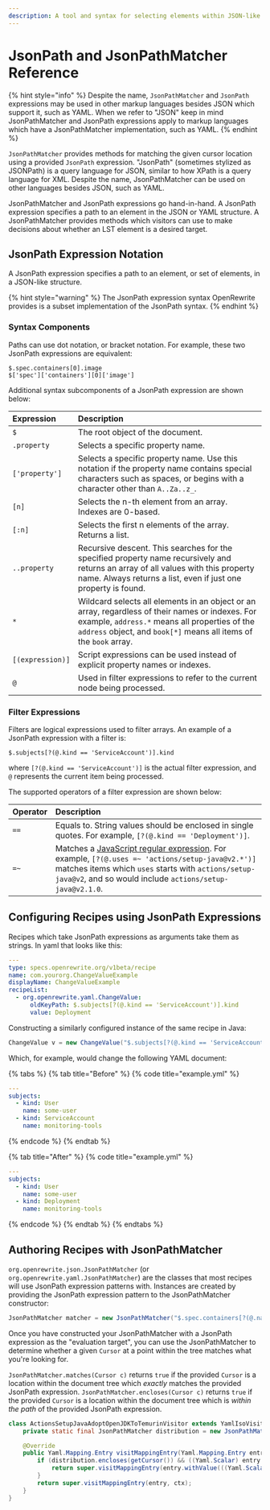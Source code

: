 ```yaml
---
description: A tool and syntax for selecting elements within JSON-like structures
---
```


# JsonPath and JsonPathMatcher Reference

{% hint style="info" %}
Despite the name, `JsonPathMatcher` and `JsonPath` expressions may be used in other markup languages besides JSON which support it, such as YAML. When we refer to "JSON" keep in mind JsonPathMatcher and JsonPath expressions apply to markup languages which have a JsonPathMatcher implementation, such as YAML.
{% endhint %}

`JsonPathMatcher` provides methods for matching the given cursor location using a provided `JsonPath` expression. "JsonPath" (sometimes stylized as JSONPath) is a query language for JSON, similar to how XPath is a query language for XML. Despite the name, JsonPathMatcher can be used on other languages besides JSON, such as YAML.

JsonPathMatcher and JsonPath expressions go hand-in-hand. A JsonPath expression specifies a path to an element in the JSON or YAML structure. A JsonPathMatcher provides methods which visitors can use to make decisions about whether an LST element is a desired target.

## JsonPath Expression Notation

A JsonPath expression specifies a path to an element, or set of elements, in a JSON-like structure.

{% hint style="warning" %}
The JsonPath expression syntax OpenRewrite provides is a subset implementation of the JsonPath syntax.
{% endhint %}

### Syntax Components

Paths can use dot notation, or bracket notation. For example, these two JsonPath expressions are equivalent:

```text
$.spec.containers[0].image
$['spec']['containers'][0]['image']
```

Additional syntax subcomponents of a JsonPath expression are shown below:

| Expression | Description |
| :--- | :--- |
| `$` | The root object of the document. |
| `.property` | Selects a specific property name. |
| `['property']` | Selects a specific property name. Use this notation if the property name contains special characters such as spaces, or begins with a character other than `A..Za..z_`. |
| `[n]` | Selects the n-th element from an array. Indexes are 0-based. |
| `[:n]` | Selects the first n elements of the array. Returns a list. |
| `..property` | Recursive descent. This searches for the specified property name recursively and returns an array of all values with this property name. Always returns a list, even if just one property is found. |
| `*` | Wildcard selects all elements in an object or an array, regardless of their names or indexes. For example, `address.*` means all properties of the `address` object, and `book[*]` means all items of the `book` array. |
| `[(expression)]` | Script expressions can be used instead of explicit property names or indexes. |
| `@` | Used in filter expressions to refer to the current node being processed. |

### Filter Expressions

Filters are logical expressions used to filter arrays. An example of a JsonPath expression with a filter is:

```text
$.subjects[?(@.kind == 'ServiceAccount')].kind
```

where `[?(@.kind == 'ServiceAccount')]` is the actual filter expression, and `@` represents the current item being processed.

The supported operators of a filter expression are shown below:

| Operator | Description |
| :--- | :--- |
| `==` | Equals to. String values should be enclosed in single quotes. For example, `[?(@.kind == 'Deployment')]`. |
| `=~` | Matches a [JavaScript regular expression](https://developer.mozilla.org/en-US/docs/Web/JavaScript/Guide/Regular_Expressions). For example, `[?(@.uses =~ 'actions/setup-java@v2.*')]` matches items which `uses` starts with `actions/setup-java@v2`, and so would include `actions/setup-java@v2.1.0`. |

## Configuring Recipes using JsonPath Expressions

Recipes which take JsonPath expressions as arguments take them as strings. In yaml that looks like this:

```yaml
---
type: specs.openrewrite.org/v1beta/recipe
name: com.yourorg.ChangeValueExample
displayName: ChangeValueExample
recipeList:
  - org.openrewrite.yaml.ChangeValue:
      oldKeyPath: $.subjects[?(@.kind == 'ServiceAccount')].kind
      value: Deployment
```

Constructing a similarly configured instance of the same recipe in Java:

```java
ChangeValue v = new ChangeValue("$.subjects[?(@.kind == 'ServiceAccount')].kind", "Deployment", null);
```

Which, for example, would change the following YAML document:

{% tabs %}
{% tab title="Before" %}
{% code title="example.yml" %}
```yml
---
subjects:
  - kind: User
    name: some-user
  - kind: ServiceAccount
    name: monitoring-tools
```
{% endcode %}
{% endtab %}

{% tab title="After" %}
{% code title="example.yml" %}
```yml
---
subjects:
  - kind: User
    name: some-user
  - kind: Deployment
    name: monitoring-tools
```
{% endcode %}
{% endtab %}
{% endtabs %}

## Authoring Recipes with JsonPathMatcher

`org.openrewrite.json.JsonPathMatcher` (or `org.openrewrite.yaml.JsonPathMatcher`) are the classes that most recipes will use JsonPath expression patterns with. Instances are created by providing the JsonPath expression pattern to the JsonPathMatcher constructor:

```java
JsonPathMatcher matcher = new JsonPathMatcher("$.spec.containers[?(@.name == 'app')].image");
```

Once you have constructed your JsonPathMatcher with a JsonPath expression as the "evaluation target", you can use the JsonPathMatcher to determine whether a given `Cursor` at a point within the tree matches what you're looking for.

`JsonPathMatcher.matches(Cursor c)` returns `true` if the provided `Cursor` is a location within the document tree which _exactly_ matches the provided JsonPath expression. `JsonPathMatcher.encloses(Cursor c)` returns `true` if the provided `Cursor` is a location within the document tree which is _within the path_ of the provided JsonPath expression.

```java
class ActionsSetupJavaAdoptOpenJDKToTemurinVisitor extends YamlIsoVisitor<ExecutionContext> {
    private static final JsonPathMatcher distribution = new JsonPathMatcher("..steps[?(@.uses =~ 'actions/setup-java@v2.*')].with.distribution");

    @Override
    public Yaml.Mapping.Entry visitMappingEntry(Yaml.Mapping.Entry entry, ExecutionContext ctx) {
        if (distribution.encloses(getCursor()) && ((Yaml.Scalar) entry.getValue()).getValue().contains("adopt")) {
            return super.visitMappingEntry(entry.withValue(((Yaml.Scalar) entry.getValue()).withValue("temurin")), ctx);
        }
        return super.visitMappingEntry(entry, ctx);
    }
}
```
